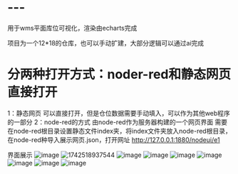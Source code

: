 # ---
用于wms平面库位可视化，渲染由echarts完成

项目为一个12*18的仓库，也可以手动扩建，大部分逻辑可以通过ai完成

# 分两种打开方式：noder-red和静态网页直接打开
1：静态网页
可以直接打开，但是仓位数据需要手动填入，可以作为其他web程序的一部分
2：node-red的方式
由node-red作为服务器构建的一个网页界面
需要在node-red根目录设置静态文件index夹，将index文件夹放入node-red根目录，
在node-red种导入展示网页.json，打开网址
http://127.0.0.1:1880/nodeui/e1

界面展示
![image](https://github.com/user-attachments/assets/87ad45b8-1def-4904-93ff-3671fe6e6117)
![1742518937544](https://github.com/user-attachments/assets/3f9faa7a-b487-4cee-81e6-9d84b1357a36)
![image](https://github.com/user-attachments/assets/0e876a4b-7cba-4449-9a4a-a8140ad1c16e)
![image](https://github.com/user-attachments/assets/7616275d-304d-4dec-b358-8cfed0f69d38)
![image](https://github.com/user-attachments/assets/1425f41a-2dd4-418a-8de4-10de3e2358c5)
![image](https://github.com/user-attachments/assets/2603fafc-1018-4298-a1df-20dadd609578)
![image](https://github.com/user-attachments/assets/bda06f8e-828e-478f-8dc0-e533367312b0)
![image](https://github.com/user-attachments/assets/eaaeaaef-24d6-47a4-857a-590770a262b2)
![image](https://github.com/user-attachments/assets/4812103a-5daa-495c-9703-dee20837637e)

